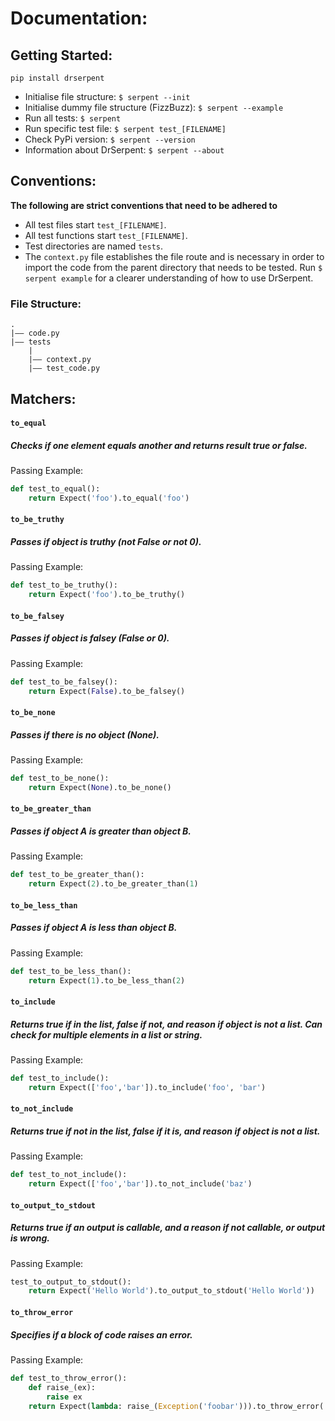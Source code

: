 # Documentation:

## Getting Started:

`pip install drserpent`

- Initialise file structure: `$ serpent --init`
- Initialise dummy file structure (FizzBuzz): `$ serpent --example`
- Run all tests: `$ serpent`
- Run specific test file: `$ serpent test_[FILENAME]`
- Check PyPi version: `$ serpent --version`
- Information about DrSerpent: `$ serpent --about`

## Conventions:
**The following are strict conventions that need to be adhered to**

- All test files start `test_[FILENAME]`.
- All test functions start `test_[FILENAME]`.
- Test directories are named `tests`.
- The `context.py` file establishes the file route and is necessary in order to import the code from the parent directory that needs to be tested. Run `$ serpent example` for a clearer understanding of how to use DrSerpent.

### File Structure:

```
.
|–– code.py
|–– tests
    |
    |–– context.py
    |–– test_code.py
```

## Matchers:


#### `to_equal`
##### Checks if one element equals another and returns result true or false.
Passing Example:
```python
def test_to_equal():
    return Expect('foo').to_equal('foo')
```
#### `to_be_truthy`
##### Passes if object is truthy (not False or not 0).
Passing Example:
```python
def test_to_be_truthy():
    return Expect('foo').to_be_truthy()
```
#### `to_be_falsey`
##### Passes if object is falsey (False or 0).
Passing Example:
```python
def test_to_be_falsey():
    return Expect(False).to_be_falsey()
```
#### `to_be_none`
##### Passes if there is no object (None).
Passing Example:
```python
def test_to_be_none():
    return Expect(None).to_be_none()
```
#### `to_be_greater_than`
##### Passes if object A is greater than object B.
Passing Example:
```python
def test_to_be_greater_than():
    return Expect(2).to_be_greater_than(1)
```
#### `to_be_less_than`
##### Passes if object A is less than object B.
Passing Example:
```python
def test_to_be_less_than():
    return Expect(1).to_be_less_than(2)
```
#### `to_include`
##### Returns true if in the list, false if not, and reason if object is not a list. Can check for multiple elements in a list or string.
Passing Example:
```python
def test_to_include():
    return Expect(['foo','bar']).to_include('foo', 'bar')
```
#### `to_not_include`
##### Returns true if not in the list, false if it is, and reason if object is not a list.
Passing Example:
```python
def test_to_not_include():
    return Expect(['foo','bar']).to_not_include('baz')
```
#### `to_output_to_stdout`
##### Returns true if an output is callable, and a reason if not callable, or output is wrong.
Passing Example:
```python
test_to_output_to_stdout():
    return Expect('Hello World').to_output_to_stdout('Hello World'))
```
#### `to_throw_error`
##### Specifies if a block of code raises an error.
Passing Example:
```python
def test_to_throw_error():
    def raise_(ex):
        raise ex
    return Expect(lambda: raise_(Exception('foobar'))).to_throw_error('foobar'))
```
